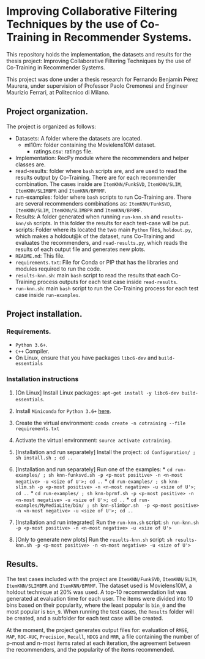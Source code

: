 # Improving Collaborative Filtering Techniques by the use of Co-Training in Recommender Systems. #
This repository holds the implementation, the datasets and results for the thesis project: Improving Collaborative Filtering Techniques by the use of Co-Training in Recommender Systems.

This project was done under a thesis research for Fernando Benjamín Pérez Maurera, under supervision of Professor Paolo Cremonesi and
Engineer Maurizio Ferrari, at Politecnico di Milano.

## Project organization. ##
The project is organized as follows:
  - Datasets: A folder where the datasets are located.
    - ml10m: folder containing the Movielens10M dataset.
        - ratings.csv: ratings file.
  - Implementation: RecPy module where the recommenders and helper classes are.
  - read-results: folder where `bash` scripts are, and are used to read the results output by Co-Training. There are for each recommender combination. The cases inside are `ItemKNN/FunkSVD`, `ItemKNN/SLIM`, `ItemKNN/SLIMBPR` and `ItemKNN/BPRMF`.
  - run-examples: folder where `bash` scripts to run Co-Training are. There are several recommenders combinations as: `ItemKNN/FunkSVD`, `ItemKNN/SLIM`, `ItemKNN/SLIMBPR` and `ItemKNN/BPRMF`.
  - Results: A folder generated when running `run-knn.sh` and `results-knn/sh` scripts. In this folder the results for each test-case will be put.
  - scripts: Folder where its located the two main `Python` files, `holdout.py`, which makes a holdout@k of the dataset, runs Co-Training and evaluates the recommenders, and `read-results.py`, which reads the results of each output file and generates new plots.
  - `README.md`: This file.
  - `requirements.txt`: File for Conda or PIP that has the libraries and modules required to run the code.
  - `results-knn.sh`: main `bash` script to read the results that each Co-Training process outputs for each test case inside `read-results`.
  - `run-knn.sh`: main `bash` script to run the Co-Training process for each test case inside `run-examples`.

## Project installation. ##
### Requirements.
  - `Python 3.6+`.
  - `C++` Compiler.
  - On Linux, ensure that you have packages `libc6-dev` and `build-essentials`

### Installation instructions
  1. [On Linux] Install Linux packages: `apt-get install -y libc6-dev build-essentials`.
  2. Install `Miniconda` for `Python 3.6+` [here](https://conda.io/miniconda.html).
  3. Create the virtual environment: `conda create -n cotraining --file requirements.txt`
  4. Activate the virtual environment: `source activate cotraining`.
  5. [Installation and run separately] Install the project: `cd Configuration/ ; sh install.sh ; cd ..`
  6. [Installation and run separately] Run one of the examples:
    * `cd run-examples/ ; sh knn-funksvd.sh -p <p-most positive> -n <n-most negative> -u <size of U'>; cd ..`
    * `cd run-examples/ ; sh knn-slim.sh -p <p-most positive> -n <n-most negative> -u <size of U'>; cd ..`
    * `cd run-examples/ ; sh knn-bprmf.sh -p <p-most positive> -n <n-most negative> -u <size of U'>; cd ..`
    * `cd run-examples/MyMediaLite/bin/ ; sh knn-slimbpr.sh  -p <p-most positive> -n <n-most negative> -u <size of U'>; cd ..`

  7. [Installation and run integrated] Run the `run-knn.sh` script: `sh run-knn.sh -p <p-most positive> -n <n-most negative> -u <size of U'>`
  8. [Only to generate new plots] Run the `results-knn.sh` script: `sh results-knn.sh -p <p-most positive> -n <n-most negative> -u <size of U'>`

## Results. ##
The test cases included with the project are `ItemKNN/FunkSVD`, `ItemKNN/SLIM`, `ItemKNN/SLIMBPR` and `ItemKNN/BPRMF`. The dataset used is Movielens10M, a holdout technique at 20% was used. A top-10 recommendation list was generated at evaluation time for each user. The items were divided into 10 bins based on their popularity, where the least popular is `bin_0` and the most popular is `bin_9`. When running the test cases, the `Results` folder will be created, and a subfolder for each test case will be created.

At the moment, the project generates output files for: evaluation of `RMSE`, `MAP`, `ROC-AUC`, `Precision`, `Recall`, `NDCG` and `MRR`, a file containing the number of p-most and n-most items rated at each iteration, the agreement between the recommenders, and the popularity of the items recommended.
